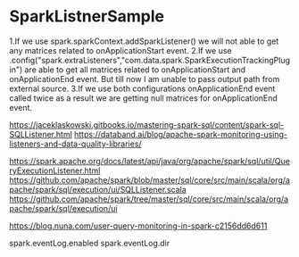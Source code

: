 # SparkListnerSample

1.If we use spark.sparkContext.addSparkListener() we will not able to get any matrices related to onApplicationStart event.
2.If we use .config("spark.extraListeners","com.data.spark.SparkExecutionTrackingPlugin") are able to get all matrices related to onApplicationStart  and onApplicationEnd event. But till now I am unable to pass output path from external source.
3.If we use both configurations onApplicationEnd event called twice as a result we are getting null  matrices for  onApplicationEnd event.  


https://jaceklaskowski.gitbooks.io/mastering-spark-sql/content/spark-sql-SQLListener.html
https://databand.ai/blog/apache-spark-monitoring-using-listeners-and-data-quality-libraries/

https://spark.apache.org/docs/latest/api/java/org/apache/spark/sql/util/QueryExecutionListener.html
https://github.com/apache/spark/blob/master/sql/core/src/main/scala/org/apache/spark/sql/execution/ui/SQLListener.scala
https://github.com/apache/spark/tree/master/sql/core/src/main/scala/org/apache/spark/sql/execution/ui

https://blog.nuna.com/user-query-monitoring-in-spark-c2156dd6d611

spark.eventLog.enabled spark.eventLog.dir
